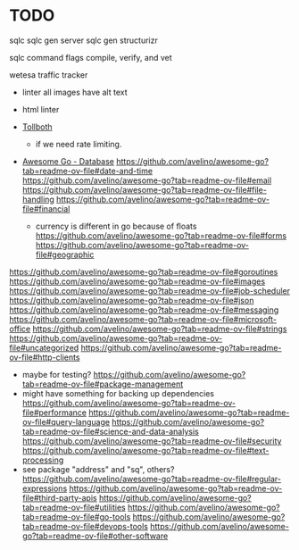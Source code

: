 # TODO
sqlc
sqlc gen server
sqlc gen structurizr

sqlc command flags compile, verify, and vet

wetesa traffic tracker

- linter all images have alt text
- html linter

- [Tollboth](https://github.com/didip/tollbooth)
  - if we need rate limiting.

- [Awesome Go - Database](https://github.com/avelino/awesome-go?tab=readme-ov-file#database)
https://github.com/avelino/awesome-go?tab=readme-ov-file#date-and-time
https://github.com/avelino/awesome-go?tab=readme-ov-file#email
https://github.com/avelino/awesome-go?tab=readme-ov-file#file-handling
https://github.com/avelino/awesome-go?tab=readme-ov-file#financial
  - currency is different in go because of floats
https://github.com/avelino/awesome-go?tab=readme-ov-file#forms
https://github.com/avelino/awesome-go?tab=readme-ov-file#geographic

https://github.com/avelino/awesome-go?tab=readme-ov-file#goroutines
https://github.com/avelino/awesome-go?tab=readme-ov-file#images
https://github.com/avelino/awesome-go?tab=readme-ov-file#job-scheduler
https://github.com/avelino/awesome-go?tab=readme-ov-file#json
https://github.com/avelino/awesome-go?tab=readme-ov-file#messaging
https://github.com/avelino/awesome-go?tab=readme-ov-file#microsoft-office
https://github.com/avelino/awesome-go?tab=readme-ov-file#strings
https://github.com/avelino/awesome-go?tab=readme-ov-file#uncategorized
https://github.com/avelino/awesome-go?tab=readme-ov-file#http-clients 
  - maybe for testing?
https://github.com/avelino/awesome-go?tab=readme-ov-file#package-management
  - might have something for backing up dependencies
https://github.com/avelino/awesome-go?tab=readme-ov-file#performance
https://github.com/avelino/awesome-go?tab=readme-ov-file#query-language
https://github.com/avelino/awesome-go?tab=readme-ov-file#science-and-data-analysis
https://github.com/avelino/awesome-go?tab=readme-ov-file#security
https://github.com/avelino/awesome-go?tab=readme-ov-file#text-processing
  - see package "address" and "sq", others?
https://github.com/avelino/awesome-go?tab=readme-ov-file#regular-expressions
https://github.com/avelino/awesome-go?tab=readme-ov-file#third-party-apis
https://github.com/avelino/awesome-go?tab=readme-ov-file#utilities
https://github.com/avelino/awesome-go?tab=readme-ov-file#go-tools
https://github.com/avelino/awesome-go?tab=readme-ov-file#devops-tools
https://github.com/avelino/awesome-go?tab=readme-ov-file#other-software

